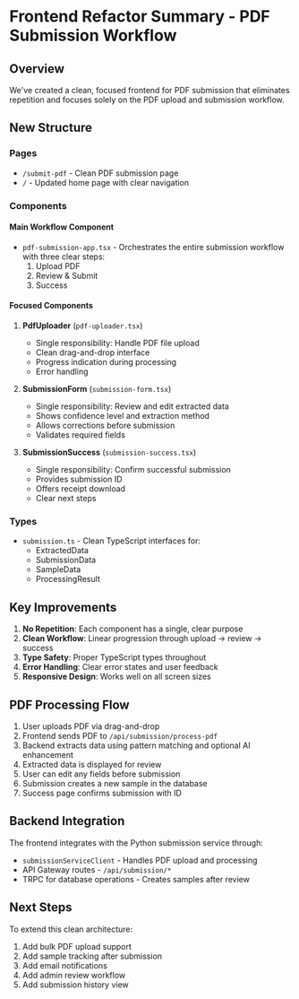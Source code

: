 # Frontend Refactor Summary - PDF Submission Workflow

## Overview
We've created a clean, focused frontend for PDF submission that eliminates repetition and focuses solely on the PDF upload and submission workflow.

## New Structure

### Pages
- `/submit-pdf` - Clean PDF submission page
- `/` - Updated home page with clear navigation

### Components

#### Main Workflow Component
- `pdf-submission-app.tsx` - Orchestrates the entire submission workflow with three clear steps:
  1. Upload PDF
  2. Review & Submit
  3. Success

#### Focused Components
1. **PdfUploader** (`pdf-uploader.tsx`)
   - Single responsibility: Handle PDF file upload
   - Clean drag-and-drop interface
   - Progress indication during processing
   - Error handling

2. **SubmissionForm** (`submission-form.tsx`)
   - Single responsibility: Review and edit extracted data
   - Shows confidence level and extraction method
   - Allows corrections before submission
   - Validates required fields

3. **SubmissionSuccess** (`submission-success.tsx`)
   - Single responsibility: Confirm successful submission
   - Provides submission ID
   - Offers receipt download
   - Clear next steps

### Types
- `submission.ts` - Clean TypeScript interfaces for:
  - ExtractedData
  - SubmissionData
  - SampleData
  - ProcessingResult

## Key Improvements

1. **No Repetition**: Each component has a single, clear purpose
2. **Clean Workflow**: Linear progression through upload → review → success
3. **Type Safety**: Proper TypeScript types throughout
4. **Error Handling**: Clear error states and user feedback
5. **Responsive Design**: Works well on all screen sizes

## PDF Processing Flow

1. User uploads PDF via drag-and-drop
2. Frontend sends PDF to `/api/submission/process-pdf`
3. Backend extracts data using pattern matching and optional AI enhancement
4. Extracted data is displayed for review
5. User can edit any fields before submission
6. Submission creates a new sample in the database
7. Success page confirms submission with ID

## Backend Integration

The frontend integrates with the Python submission service through:
- `submissionServiceClient` - Handles PDF upload and processing
- API Gateway routes - `/api/submission/*`
- TRPC for database operations - Creates samples after review

## Next Steps

To extend this clean architecture:
1. Add bulk PDF upload support
2. Add sample tracking after submission
3. Add email notifications
4. Add admin review workflow
5. Add submission history view